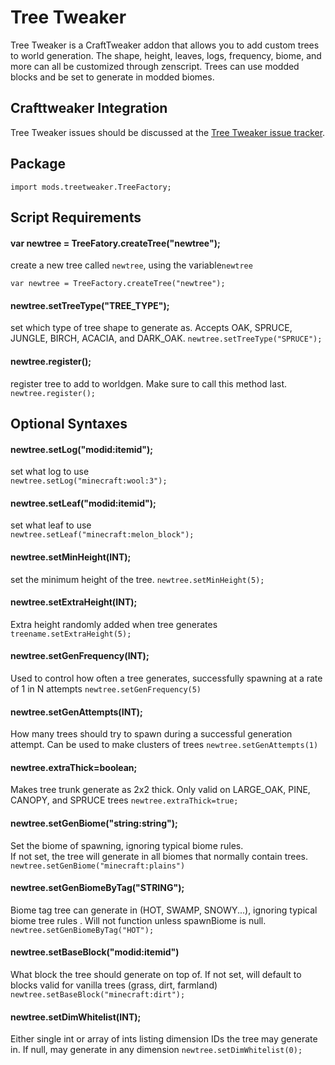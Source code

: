 # Tree Tweaker

Tree Tweaker is a CraftTweaker addon that allows you to add custom trees to world generation. The shape, height, leaves, logs, frequency, biome, and more can all be customized through zenscript. Trees can use modded blocks and be set to generate in modded biomes.

## Crafttweaker Integration

Tree Tweaker issues should be discussed at the [Tree Tweaker issue tracker](https://github.com/superfluke/treetweaker/issues).

## Package

`import mods.treetweaker.TreeFactory;`

## Script Requirements

#### var **newtree = TreeFatory.createTree("newtree");**

create a new tree called `newtree`, using the variable`newtree`

`var newtree = TreeFactory.createTree("newtree");`

#### newtree.setTreeType("TREE_TYPE");

set which type of tree shape to generate as. Accepts OAK, SPRUCE, JUNGLE, BIRCH, ACACIA, and DARK_OAK. `newtree.setTreeType("SPRUCE");`

#### newtree.register();

register tree to add to worldgen. Make sure to call this method last. `newtree.register();`

## Optional Syntaxes

#### newtree.setLog("modid:itemid");

set what log to use  
`newtree.setLog("minecraft:wool:3");`

#### newtree.setLeaf("modid:itemid");

set what leaf to use  
`newtree.setLeaf("minecraft:melon_block");`

#### newtree.setMinHeight(INT);

set the minimum height of the tree. `newtree.setMinHeight(5);`

#### newtree.setExtraHeight(INT);

Extra height randomly added when tree generates `treename.setExtraHeight(5);`

#### newtree.setGenFrequency(INT);

Used to control how often a tree generates, successfully spawning at a rate of 1 in N attempts `newtree.setGenFrequency(5)`

#### newtree.setGenAttempts(INT);

How many trees should try to spawn during a successful generation attempt. Can be used to make clusters of trees `newtree.setGenAttempts(1)`

#### newtree.extraThick=boolean;

Makes tree trunk generate as 2x2 thick. Only valid on LARGE_OAK, PINE, CANOPY, and SPRUCE trees `newtree.extraThick=true;`

#### newtree.setGenBiome("string:string");

Set the biome of spawning, ignoring typical biome rules.  
If not set, the tree will generate in all biomes that normally contain trees.  
`newtree.setGenBiome("minecraft:plains")`

#### newtree.setGenBiomeByTag("STRING");

Biome tag tree can generate in (HOT, SWAMP, SNOWY...), ignoring typical biome tree rules . Will not function unless spawnBiome is null. `newtree.setGenBiomeByTag("HOT");`

#### newtree.setBaseBlock("modid:itemid")

What block the tree should generate on top of. If not set, will default to blocks valid for vanilla trees (grass, dirt, farmland) `newtree.setBaseBlock("minecraft:dirt");`

#### newtree.setDimWhitelist(INT);

Either single int or array of ints listing dimension IDs the tree may generate in. If null, may generate in any dimension `newtree.setDimWhitelist(0);`